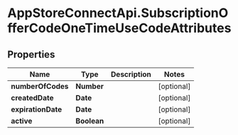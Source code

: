 # AppStoreConnectApi.SubscriptionOfferCodeOneTimeUseCodeAttributes

## Properties

Name | Type | Description | Notes
------------ | ------------- | ------------- | -------------
**numberOfCodes** | **Number** |  | [optional] 
**createdDate** | **Date** |  | [optional] 
**expirationDate** | **Date** |  | [optional] 
**active** | **Boolean** |  | [optional] 


